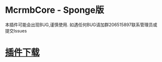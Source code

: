 # McrmbCore - Sponge版
本插件可能会出现BUG,谨慎使用.
如遇任何BUG请加群206515897联系管理员或提交Issues

# [插件下载](https://github.com/txgs888/McrmbCore_Sponge/releases/tag/1.0.0-SNAPSHOT)
